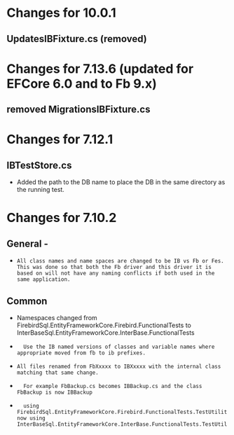 # Changes for 10.0.1

## UpdatesIBFixture.cs (removed)

# Changes for 7.13.6 (updated for EFCore 6.0 and to Fb 9.x)

## removed MigrationsIBFixture.cs

# Changes for 7.12.1

## IBTestStore.cs
* Added the path to the DB name to place the DB in the same directory as the running test.

# Changes for 7.10.2 

##  General - 
*	  All class names and name spaces are changed to be IB vs Fb or Fes.  This was done so that both the Fb driver and this driver it is based on will not have any naming conflicts if both used in the same application.

##  Common 
*   Namespaces changed from FirebirdSql.EntityFrameworkCore.Firebird.FunctionalTests to InterBaseSql.EntityFrameworkCore.InterBase.FunctionalTests
*		Use the IB named versions of classes and variable names where appropriate moved from fb to ib prefixes.
		
*	  All files renamed from FbXxxxx to IBXxxxx with the internal class matching that same change.  
*	    For example FbBackup.cs becomes IBBackup.cs and the class FbBackup is now IBBackup
			
*		using FirebirdSql.EntityFrameworkCore.Firebird.FunctionalTests.TestUtilities now using InterBaseSql.EntityFrameworkCore.InterBase.FunctionalTests.TestUtilities
